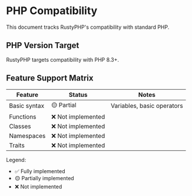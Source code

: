 # PHP Compatibility

This document tracks RustyPHP's compatibility with standard PHP.

## PHP Version Target

RustyPHP targets compatibility with PHP 8.3+.

## Feature Support Matrix

| Feature | Status | Notes |
|---------|--------|-------|
| Basic syntax | 🟡 Partial | Variables, basic operators |
| Functions | ❌ Not implemented | |
| Classes | ❌ Not implemented | |
| Namespaces | ❌ Not implemented | |
| Traits | ❌ Not implemented | |

Legend:
- ✅ Fully implemented
- 🟡 Partially implemented  
- ❌ Not implemented
